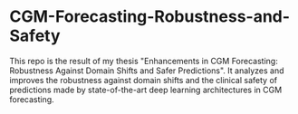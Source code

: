 # CGM-Forecasting-Robustness-and-Safety
This repo is the result of my thesis "Enhancements in CGM Forecasting: Robustness Against Domain Shifts and Safer Predictions". It analyzes and improves the robustness against domain shifts and the clinical safety of predictions made by state-of-the-art deep learning architectures in CGM forecasting.
